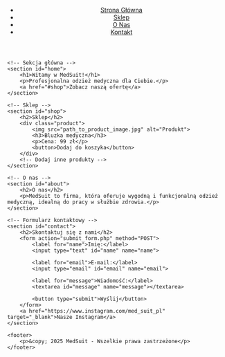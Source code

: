 <!DOCTYPE html>
<html lang="pl">
<head>
    <meta charset="UTF-8">
    <meta name="viewport" content="width=device-width, initial-scale=1.0">
    <title>MedSuit - Sklep z odzieżą medyczną</title>
    <link rel="stylesheet" href="style.css">
</head>
<body>
    <!-- Nagłówek -->
    <header>
        <nav>
            <ul>
                <li><a href="#home">Strona Główna</a></li>
                <li><a href="#shop">Sklep</a></li>
                <li><a href="#about">O Nas</a></li>
                <li><a href="#contact">Kontakt</a></li>
            </ul>
        </nav>
    </header>

    <!-- Sekcja główna -->
    <section id="home">
        <h1>Witamy w MedSuit!</h1>
        <p>Profesjonalna odzież medyczna dla Ciebie.</p>
        <a href="#shop">Zobacz naszą ofertę</a>
    </section>

    <!-- Sklep -->
    <section id="shop">
        <h2>Sklep</h2>
        <div class="product">
            <img src="path_to_product_image.jpg" alt="Produkt">
            <h3>Bluzka medyczna</h3>
            <p>Cena: 99 zł</p>
            <button>Dodaj do koszyka</button>
        </div>
        <!-- Dodaj inne produkty -->
    </section>

    <!-- O nas -->
    <section id="about">
        <h2>O nas</h2>
        <p>MedSuit to firma, która oferuje wygodną i funkcjonalną odzież medyczną, idealną do pracy w służbie zdrowia.</p>
    </section>

    <!-- Formularz kontaktowy -->
    <section id="contact">
        <h2>Skontaktuj się z nami</h2>
        <form action="submit_form.php" method="POST">
            <label for="name">Imię:</label>
            <input type="text" id="name" name="name">
            
            <label for="email">E-mail:</label>
            <input type="email" id="email" name="email">

            <label for="message">Wiadomość:</label>
            <textarea id="message" name="message"></textarea>

            <button type="submit">Wyślij</button>
        </form>
        <a href="https://www.instagram.com/med_suit_pl" target="_blank">Nasze Instagram</a>
    </section>

    <footer>
        <p>&copy; 2025 MedSuit - Wszelkie prawa zastrzeżone</p>
    </footer>
</body>
</html>
